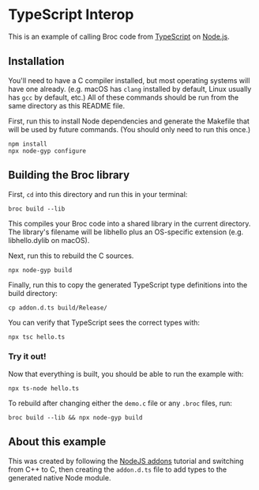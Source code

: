 # TypeScript Interop

This is an example of calling Broc code from [TypeScript](https://www.typescriptlang.org/) on [Node.js](https://nodejs.org/en/).

## Installation

You'll need to have a C compiler installed, but most operating systems will have one already.
(e.g. macOS has `clang` installed by default, Linux usually has `gcc` by default, etc.)
All of these commands should be run from the same directory as this README file.


First, run this to install Node dependencies and generate the Makefile that will be
used by future commands. (You should only need to run this once.)

```
npm install
npx node-gyp configure
```

## Building the Broc library

First, `cd` into this directory and run this in your terminal:

```
broc build --lib
```

This compiles your Broc code into a shared library in the current directory. The library's filename will be libhello plus an OS-specific extension (e.g. libhello.dylib on macOS).

Next, run this to rebuild the C sources.

```
npx node-gyp build
```

Finally, run this to copy the generated TypeScript type definitions into the build directory:

```
cp addon.d.ts build/Release/
```

You can verify that TypeScript sees the correct types with:

```
npx tsc hello.ts
```

### Try it out!

Now that everything is built, you should be able to run the example with:

```
npx ts-node hello.ts
```

To rebuild after changing either the `demo.c` file or any `.broc` files, run:

```
broc build --lib && npx node-gyp build
```

## About this example

This was created by following the [NodeJS addons](https://nodejs.org/dist/latest/docs/api/addons.html) tutorial and switching from C++ to C, then creating the `addon.d.ts` file to add types to the generated native Node module.